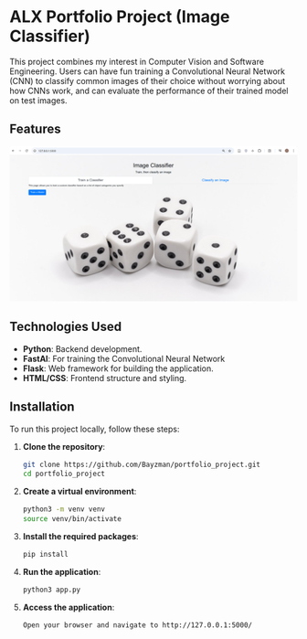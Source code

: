 # ALX Portfolio Project (Image Classifier)

This project combines my interest in Computer Vision and Software Engineering. Users can have fun training a Convolutional Neural Network (CNN) to classify common images of their choice without worrying about how CNNs work, and can evaluate the performance of their trained model on test images.

## Features
![Home Page Screenshot](assets/homepage_screenshot.png)

## Technologies Used

- **Python**: Backend development.
- **FastAI**: For training the Convolutional Neural Network
- **Flask**: Web framework for building the application.
- **HTML/CSS**: Frontend structure and styling.

## Installation

To run this project locally, follow these steps:

1. **Clone the repository**:

   ```bash
   git clone https://github.com/Bayzman/portfolio_project.git
   cd portfolio_project

2. **Create a virtual environment**:
   ```bash
   python3 -m venv venv
   source venv/bin/activate

3. **Install the required packages**:
   ```bash
   pip install

4. **Run the application**:
   ```bash
   python3 app.py

5. **Access the application**:
   ```bash
   Open your browser and navigate to http://127.0.0.1:5000/
